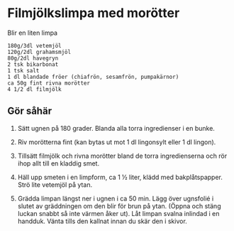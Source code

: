 # Filmjölkslimpa med morötter
Blir en liten limpa
```
180g/3dl vetemjöl
120g/2dl grahamsmjöl
80g/2dl havegryn
2 tsk bikarbonat
1 tsk salt
1 dl blandade fröer (chiafrön, sesamfrön, pumpakärnor)
ca 50g fint rivna morötter
4 1/2 dl filmjölk
```

## Gör såhär
1. Sätt ugnen på 180 grader. Blanda alla torra ingredienser i en bunke.

2. Riv morötterna fint (kan bytas ut mot 1 dl lingonsylt eller 1 dl lingon).

3. Tillsätt filmjölk och rivna morötter bland de torra ingredienserna och rör
   ihop allt till en kladdig smet.

4. Häll upp smeten i en limpform, ca 1 ½ liter, klädd med bakplåtspapper. Strö
   lite vetemjöl på ytan.

5. Grädda limpan längst ner i ugnen i ca 50 min. Lägg över ugnsfolié i slutet av
   gräddningen om den blir för brun på ytan. (Öppna och stäng luckan snabbt så
   inte värmen åker ut). Låt limpan svalna inlindad i en handduk. Vänta tills
   den kallnat innan du skär den i skivor. 
